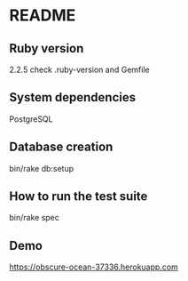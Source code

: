 README
======

## Ruby version

2.2.5 check .ruby-version and Gemfile

## System dependencies

PostgreSQL

## Database creation

bin/rake db:setup

## How to run the test suite

bin/rake spec

## Demo

https://obscure-ocean-37336.herokuapp.com
